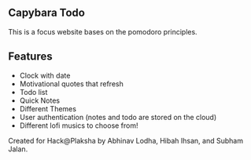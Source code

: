 ## Capybara Todo

This is a focus website bases on the pomodoro principles. 

## Features

- Clock with date
- Motivational quotes that refresh
- Todo list
- Quick Notes
- Different Themes
- User authentication (notes and todo are stored on the cloud)
- Different lofi musics to choose from!


Created for Hack@Plaksha by Abhinav Lodha, Hibah Ihsan, and Subham Jalan.